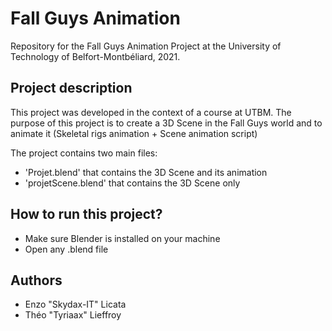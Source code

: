 # Fall Guys Animation
Repository for the Fall Guys Animation Project at the University of Technology of Belfort-Montbéliard, 2021.

## Project description 
This project was developed in the context of a course at UTBM. The purpose of this project is to create a 3D Scene in the Fall Guys world and to animate it (Skeletal rigs animation + Scene animation script)

The project contains two main files: 
- 'Projet.blend' that contains the 3D Scene and its animation 
- 'projetScene.blend' that contains the 3D Scene only

## How to run this project?
- Make sure Blender is installed on your machine
- Open any .blend file

## Authors
- Enzo "Skydax-IT" Licata
- Théo "Tyriaax" Lieffroy


